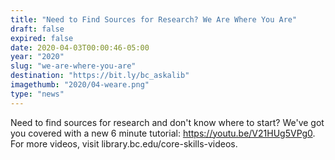 ```yaml
---
title: "Need to Find Sources for Research? We Are Where You Are"
draft: false
expired: false
date: 2020-04-03T00:00:46-05:00
year: "2020"
slug: "we-are-where-you-are"
destination: "https://bit.ly/bc_askalib"
imagethumb: "2020/04-weare.png"
type: "news"
---
```


Need to find sources for research and don't know where to start? We've got you covered with a new 6 minute tutorial: https://youtu.be/V21HUg5VPg0. For more videos, visit library.bc.edu/core-skills-videos.